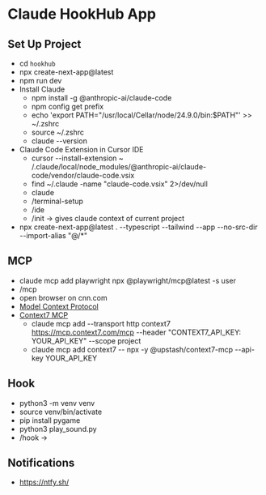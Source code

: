 # Claude HookHub App

## Set Up Project

- cd `hookhub`
- npx create-next-app@latest
- npm run dev
- Install Claude
    - npm install -g @anthropic-ai/claude-code
    - npm config get prefix
    - echo 'export PATH="/usr/local/Cellar/node/24.9.0/bin:$PATH"' >> ~/.zshrc
    - source ~/.zshrc
    - claude --version
- Claude Code Extension in Cursor IDE
    - cursor --install-extension ~
      /.claude/local/node_modules/@anthropic-ai/claude-code/vendor/claude-code.vsix
    - find ~/.claude -name "claude-code.vsix" 2>/dev/null
    - claude
    - /terminal-setup
    - /ide
    - /init -> gives claude context of current project
- npx create-next-app@latest . --typescript --tailwind --app --no-src-dir --import-alias "@/*"

## MCP

- claude mcp add playwright npx @playwright/mcp@latest -s user
- /mcp
- open browser on cnn.com
- [Model Context Protocol](https://modelcontextprotocol.io/docs/getting-started/intro)
- [Context7 MCP](https://context7.com/)
    - claude mcp add --transport http context7 https://mcp.context7.com/mcp --header 
      "CONTEXT7_API_KEY: YOUR_API_KEY" --scope project
    - claude mcp add context7 -- npx -y @upstash/context7-mcp --api-key YOUR_API_KEY

## Hook

- python3 -m venv venv
- source venv/bin/activate
- pip install pygame
- python3 play_sound.py
- /hook ->

## Notifications

- https://ntfy.sh/
